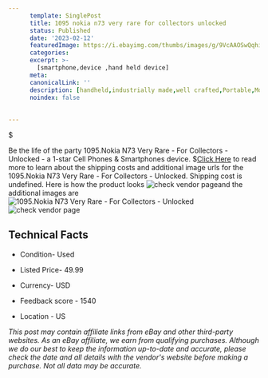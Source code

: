 ```yaml
---
      template: SinglePost
      title: 1095 nokia n73 very rare for collectors unlocked
      status: Published
      date: '2023-02-12'
      featuredImage: https://i.ebayimg.com/thumbs/images/g/9VcAAOSwQqhizCHK/s-l225.jpg
      categories: 
      excerpt: >-
        [smartphone,device ,hand held device]
      meta:
      canonicalLink: ''
      description: [handheld,industrially made,well crafted,Portable,Mobile,Compact,Convenient,Lightweight,Maneuverable,Man-portable,Miniature,Carriable,Hand-held,Light,Holdable,Transportable,Mobile device,Pocket-sized,On-the-go,Wireless,Cordless,Compact size,Convenient size, smartphone,device ,hand held device]
      noindex: false
      
        
---
```

$

Be the life of the party 1095.Nokia N73 Very Rare - For Collectors - Unlocked - a 1-star Cell Phones & Smartphones device.
$[Click Here](https://www.ebay.com/itm/165572563138?hash=item268ce4d0c2%3Ag%3A9VcAAOSwQqhizCHK&mkevt=1&mkcid=1&mkrid=711-53200-19255-0&campid=%253CePNCampaignId%253E&customid=%253CreferenceId%253E&toolid=10049) to read more to learn about the shipping costs and additional image urls for the 1095.Nokia N73 Very Rare - For Collectors - Unlocked. Shipping cost is undefined. Here is how the product looks ![check vendor page](https://i.ebayimg.com/thumbs/images/g/9VcAAOSwQqhizCHK/s-l225.jpg)and the additional images are![1095.Nokia N73 Very Rare - For Collectors - Unlocked](https://i.ebayimg.com/images/g/9VcAAOSwQqhizCHK/s-l1600.jpg)![check vendor page](https://origin-galleryplus.ebayimg.com/ws/web/165572563138_2_0_1/225x225.jpg,https://origin-galleryplus.ebayimg.com/ws/web/165572563138_3_0_1/225x225.jpg,https://origin-galleryplus.ebayimg.com/ws/web/165572563138_4_0_1/225x225.jpg,https://origin-galleryplus.ebayimg.com/ws/web/165572563138_5_0_1/225x225.jpg,https://origin-galleryplus.ebayimg.com/ws/web/165572563138_6_0_1/225x225.jpg,https://origin-galleryplus.ebayimg.com/ws/web/165572563138_7_0_1/225x225.jpg,https://origin-galleryplus.ebayimg.com/ws/web/165572563138_8_0_1/225x225.jpg)



 ## Technical Facts 



     
      

 - Condition- Used 


      

 - Listed Price- 49.99 


      

 - Currency- USD 


      

 - Feedback score - 1540 


      

 - Location - US 


      
      

 *_This post may contain affiliate links from eBay and other third-party websites. As an eBay affiliate, we earn from qualifying purchases. Although we do our best to keep the information up-to-date and accurate, please check the date and all details with the vendor's website before making a purchase. Not all data may be accurate._*






